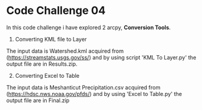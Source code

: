 # Code Challenge 04
In this code challenge i have explored 2 arcpy, **Conversion Tools**.
1. Converting KML file to Layer
   
The input data is Watershed.kml acquired from (https://streamstats.usgs.gov/ss/) and by using script 'KML To Layer.py' the output file are in Results.zip.

2. Converting Excel to Table
   
The input data is Meshanticut Precipitation.csv acquired from (https://hdsc.nws.noaa.gov/pfds/) and by using 'Excel to Table.py' the output file are in Final.zip
